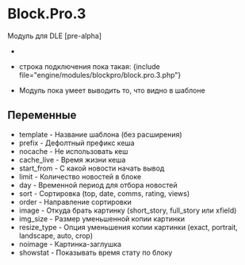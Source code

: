 Block.Pro.3
===========

Модуль для DLE [pre-alpha]

-
* строка подключения пока такая: {include file="engine/modules/blockpro/block.pro.3.php"}

* Модуль пока умеет выводить то, что видно в шаблоне

Переменные
-------------------
* template - Название шаблона (без расширения)
* prefix - Дефолтный префикс кеша
* nocache - Не использовать кеш
* cache_live - Время жизни кеша
* start_from - C какой новости начать вывод
* limit - Количество новостей в блоке	
* day - Временной период для отбора новостей		
* sort - Сортировка (top, date, comms, rating, views)
* order - Направление сортировки
* image - Откуда брать картинку (short_story, full_story или xfield)
* img_size - Размер уменьшенной копии картинки
* resize_type - Опция уменьшения копии картинки (exact, portrait, landscape, auto, crop)
* noimage - Картинка-заглушка
* showstat - Показывать время стату по блоку